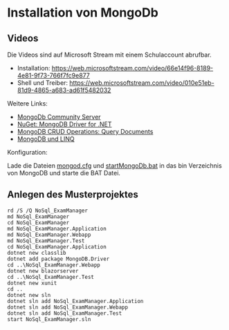 # Installation von MongoDb

## Videos

Die Videos sind auf Microsoft Stream mit einem Schulaccount abrufbar.

- Installation: https://web.microsoftstream.com/video/66e14f96-8189-4e81-9f73-766f7fc9e877
- Shell und Treiber: https://web.microsoftstream.com/video/010e51eb-81d9-4865-a683-ad61f5482032

Weitere Links:

- [MongoDb Community Server](https://www.mongodb.com/try/download/community)
- [NuGet: MongoDB Driver for .NET](https://www.nuget.org/packages/MongoDB.Driver/)
- [MongoDB CRUD Operations: Query Documents](https://docs.mongodb.com/manual/tutorial/query-documents/)
- [MongoDB und LINQ](https://mongodb.github.io/mongo-csharp-driver/2.11/reference/driver/crud/linq/)

Konfiguration:

Lade die Dateien [mongod.cfg](mongod.cfg) und [startMongoDb.bat](startMongoDb.bat) in das bin Verzeichnis von MongoDB und starte
die BAT Datei.

## Anlegen des Musterprojektes

```text
rd /S /Q NoSql_ExamManager
md NoSql_ExamManager
cd NoSql_ExamManager
md NoSql_ExamManager.Application
md NoSql_ExamManager.Webapp
md NoSql_ExamManager.Test
cd NoSql_ExamManager.Application
dotnet new classlib
dotnet add package MongoDB.Driver
cd ..\NoSql_ExamManager.Webapp
dotnet new blazorserver
cd ..\NoSql_ExamManager.Test
dotnet new xunit
cd ..
dotnet new sln
dotnet sln add NoSql_ExamManager.Application
dotnet sln add NoSql_ExamManager.Webapp
dotnet sln add NoSql_ExamManager.Test
start NoSql_ExamManager.sln
```
